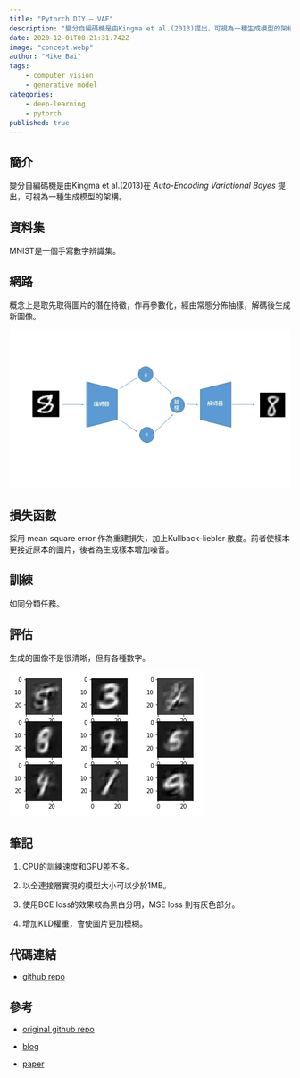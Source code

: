 ```yaml
---
title: "Pytorch DIY — VAE"
description: "變分自編碼機是由Kingma et al.(2013)提出，可視為一種生成模型的架構。"
date: 2020-12-01T08:21:31.742Z
image: "concept.webp"
author: "Mike Bai"
tags:
    - computer vision
    - generative model
categories:
    - deep-learning
    - pytorch
published: true
---
```


## 簡介

變分自編碼機是由Kingma et al.(2013)在 *Auto-Encoding Variational Bayes* 提出，可視為一種生成模型的架構。

## 資料集

MNIST是一個手寫數字辨識集。

## 網路

概念上是取先取得圖片的潛在特徵，作再參數化，經由常態分佈抽樣，解碼後生成新圖像。

![網路](concept.webp)

## 損失函數

採用 mean square error 作為重建損失，加上Kullback-liebler 散度。前者使樣本更接近原本的圖片，後者為生成樣本增加噪音。

## 訓練

如同分類任務。

## 評估

生成的圖像不是很清晰，但有各種數字。

![](result.webp)

## 筆記

1. CPU的訓練速度和GPU差不多。
   
2. 以全連接層實現的模型大小可以少於1MB。
   
3. 使用BCE loss的效果較為黑白分明，MSE loss 則有灰色部分。
   
4. 增加KLD權重，會使圖片更加模糊。
   
## 代碼連結

* [github repo](https://github.com/gitE0Z9/classical-network-series)

## 參考

* [original github repo](https://github.com/AntixK/PyTorch-VAE)

* [blog](https://shenxiaohai.me/2018/10/20/pytorch-tutorial-advanced-02/)

* [paper](https://arxiv.org/abs/1312.6114)
